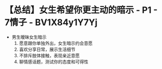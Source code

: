 # 【总结】女生希望你更主动的暗示 - P1 - 7情子 - BV1X84y1Y7Yj

-   男生暧昧女生暗示
    1.  愿意跟你单独外出，女生暗示约会意愿
    2.  喜欢分享日常，展示生活细节
    3.  不排斥肢体接触，表现亲近意愿
    4.  聊情感话题，测试你的态度和可得性